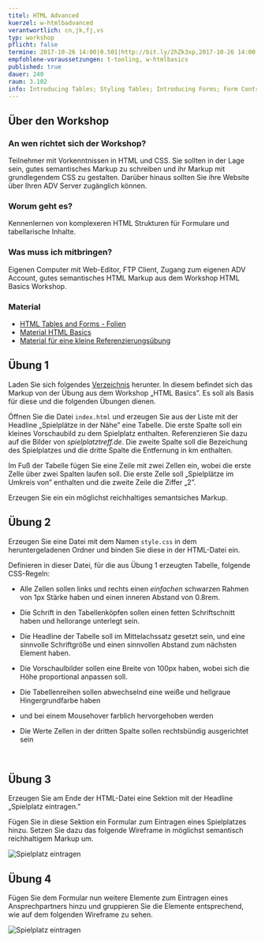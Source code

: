 ```yaml
---
titel: HTML Advanced
kuerzel: w-htmlbadvanced
verantwortlich: cn,jk,fj,vs
typ: workshop
pflicht: false
termine: 2017-10-26 14:00|0.501|http://bit.ly/2hZk3xp,2017-10-26 14:00|0.502|http://bit.ly/2yGCGhB,2017-11-02 09:00|3.217|http://bit.ly/2xXTZh7|vs,2017-11-02 09:00|3.100|http://bit.ly/2xZJJF1|jk
empfohlene-voraussetzungen: t-tooling, w-htmlbasics
published: true
dauer: 240
raum: 3.102
info: Introducing Tables; Styling Tables; Introducing Forms; Form Control Elements; Table and Form Accessibility; Microformats
---
```


## Über den Workshop

### An wen richtet sich der Workshop?
Teilnehmer mit Vorkenntnissen in HTML und CSS. Sie sollten in der Lage sein, gutes semantisches Markup zu schreiben und ihr Markup mit grundlegendem CSS zu gestalten. Darüber hinaus sollten Sie ihre Website über Ihren ADV Server zugänglich können.

### Worum geht es?
Kennenlernen von komplexeren HTML Strukturen für Formulare und tabellarische Inhalte.

### Was muss ich mitbringen?
Eigenen Computer mit Web-Editor, FTP Client, Zugang zum eigenen ADV Account, gutes semantisches HTML Markup aus dem Workshop HTML Basics Workshop.

### Material
- [HTML Tables and Forms - Folien](../../download/Chapter05-HTMLTablesAndForms.pdf)
- [Material HTML Basics](../../download/html-basics-material.zip)
- [Material für eine kleine Referenzierungsübung](../../download/html-verlinkungen-material.zip)


## Übung 1

Laden Sie sich folgendes  [Verzeichnis](../../download/html-basics-material/rheinpark-markup) herunter. In diesem befindet sich das Markup von der Übung aus dem Workshop „HTML Basics”. Es soll als Basis für diese und die folgenden Übungen dienen.

Öffnen Sie die Datei `index.html` und erzeugen Sie aus der Liste mit der Headline „Spielplätze in der Nähe” eine Tabelle. Die erste Spalte soll ein kleines Vorschaubild zu dem Spielplatz enthalten. Referenzieren Sie dazu auf die Bilder von *spielplatztreff.de*. Die zweite Spalte soll die Bezeichung des Spielplatzes und die dritte Spalte die Entfernung in km enthalten.

Im Fuß der Tabelle fügen Sie eine Zeile mit zwei Zellen ein, wobei die erste Zelle über zwei Spalten laufen soll. Die erste Zelle soll „Spielplätze im Umkreis von” enthalten und die zweite Zeile die Ziffer „2”.

Erzeugen Sie ein ein möglichst reichhaltiges semantsiches Markup.

## Übung 2

Erzeugen Sie eine Datei mit dem Namen `style.css` in dem heruntergeladenen Ordner und binden Sie diese in der HTML-Datei ein.

Definieren in dieser Datei, für die aus Übung 1 erzeugten Tabelle, folgende CSS-Regeln:

* Alle Zellen sollen links und rechts einen *einfachen* schwarzen Rahmen von 1px Stärke haben und einen inneren Abstand von 0.8rem.

* Die Schrift in den Tabellenköpfen  sollen einen fetten Schriftschnitt haben und hellorange unterlegt sein.

* Die Headline der Tabelle soll im Mittelachssatz gesetzt sein, und eine sinnvolle Schriftgröße und einen sinnvollen Abstand zum nächsten Element haben.

* Die Vorschaulbilder sollen eine Breite von 100px haben, wobei sich die Höhe proportional anpassen soll.

* Die Tabellenreihen sollen abwechselnd eine weiße und hellgraue Hingergrundfarbe haben

* und bei einem Mousehover farblich hervorgehoben werden

* Die Werte Zellen in der dritten Spalte sollen rechtsbündig ausgerichtet sein

  ​

## Übung 3

Erzeugen Sie am Ende der HTML-Datei eine Sektion mit der Headline „Spielplatz eintragen.”

Fügen Sie in diese Sektion ein Formular zum Eintragen eines Spielplatzes hinzu. Setzen Sie dazu das folgende Wireframe in möglichst semantisch reichhaltigem Markup um.

![Spielplatz eintragen](https://raw.githubusercontent.com/th-koeln/mi-bachelor-wba1/master/images/spielplatz-eintragen.png)

## Übung 4

Fügen Sie dem Formular nun weitere Elemente zum Eintragen eines Ansprechpartners hinzu und gruppieren Sie die Elemente entsprechend, wie auf dem folgenden Wireframe zu sehen.

![Spielplatz eintragen](https://raw.githubusercontent.com/th-koeln/mi-bachelor-wba1/master/images/spielplatz-eintragen-ansprechpartner.png)

